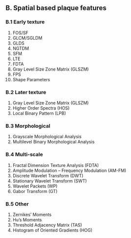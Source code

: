## B. Spatial based plaque features
### B.1 Early texture
1. FOS/SF
2. GLCM/SGLDM
3. GLDS
4. NGTDM
5. SFM
6. LTE
7. FDTA
8. Gray Level Size Zone Matrix (GLSZM)
9. FPS
10. Shape Parameters
### B.2 Later texture
1. Gray Level Size Zone Matrix (GLSZM)
2. Higher Order Spectra (HOS)
3. Local Binary Pattern (LPB)
### B.3 Morphological
1. Grayscale Morphological Analysis
2. Multilevel Binary Morphological Analysis
### B.4 Multi-scale
1. Fractal Dimension Texture Analysis (FDTA)
2. Amplitude Modulation – Frequency Modulation (AM-FM)
3. Discrete Wavelet Transform (DWT)
4. Stationary Wavelet Transform (SWT)
5. Wavelet Packets (WP)
6. Gabor Transform (GT)
### B.5 Other
1. Zernikes’ Moments
2. Hu’s Moments
3. Threshold Adjacency Matrix (TAS)
4. Histogram of Oriented Gradients (HOG)
